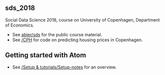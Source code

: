 ## sds_2018
Social Data Science 2018, course on University of Copenhagen, Department of Economics.
-  See [abjer/sds](https://github.com/abjer/sds) for the public course material.
-  See [/CPH](https://github.com/thornoe/sds_2018/tree/master/CPH) for code on predicting housing prices in Copenhagen.

## Getting started with Atom
-  See [/Setup & tutorials/Setup-notes](https://github.com/thornoe/sds_2018/blob/master/Setup%20%26%20tutorials/Setup-notes.MD) for an overview.
